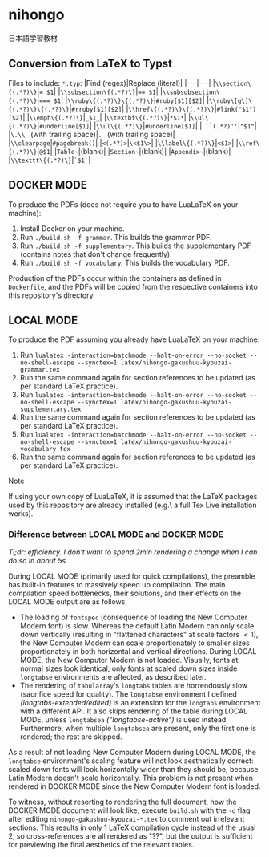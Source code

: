 # nihongo
日本語学習教材

## Conversion from LaTeX to Typst

Files to include: `*.typ`:
|Find (regex)|Replace (literal)|
|---|---|
|`\\section\{(.*?)\}`|`= $1`|
|`\\subsection\{(.*?)\}`|`== $1`|
|`\\subsubsection\{(.*?)\}`|`=== $1`|
|`\\ruby\{(.*?)\}\{(.*?)\}`|`#ruby[$1][$2]`|
|`\\ruby\[g\]\{(.*?)\}\{(.*?)\}`|`#rruby[$1][$2]`|
|`\\href\{(.*?)\}\{(.*?)\}`|`#link("$1")[$2]`|
|`\\emph\{(.*?)\}`|`_$1_`|
|`\\textbf\{(.*?)\}`|`*$1*`|
|`\\ul\{(.*?)\}`|`#underline[$1]`|
|`\\ul\{(.*?)\}`|`#underline[$1]`|
|` ``(.*?)''`|`"$1"`|
|`\.\\ ` (with trailing space)|`. ` (with trailing space)|
|`\\clearpage`|`#pagebreak()`|
|`<(.*?)>`|`\<$1\>`|
|`\\label\{(.*?)\}`|`<$1>`|
|`\\ref\{(.*?)\}`|`@$1`|
|`Table~`|(blank)|
|`Section~`|(blank)|
|`Appendix~`|(blank)|
|`\\texttt\{(.*?)\}`|`` `$1` ``|


<!--
1. Trigger building of PDFs (depending on what has changed - this requires engineering too, MakeFile?)
3. If changed PDFs succeed compilation, upload them onto self hosted file system.
So all pushed (bundles of) commits are published
-->

## DOCKER MODE
To produce the PDFs (does not require you to have LuaLaTeX on your machine):
1. Install Docker on your machine.
2. Run `./build.sh -f grammar`. This builds the grammar PDF.
2. Run `./build.sh -f supplementary`. This builds the supplementary PDF (contains notes that don't change frequently).
2. Run `./build.sh -f vocabulary`. This builds the vocabulary PDF.

Production of the PDFs occur within the containers as defined in `Dockerfile`, and the PDFs will be copied from the respective containers into this repository's directory.

## LOCAL MODE

To produce the PDF assuming you already have LuaLaTeX on your machine:
1. Run `lualatex -interaction=batchmode --halt-on-error --no-socket --no-shell-escape --synctex=1 latex/nihongo-gakushuu-kyouzai-grammar.tex`
2. Run the same command again for section references to be updated (as per standard LaTeX practice).
3. Run `lualatex -interaction=batchmode --halt-on-error --no-socket --no-shell-escape --synctex=1 latex/nihongo-gakushuu-kyouzai-supplementary.tex`
4. Run the same command again for section references to be updated (as per standard LaTeX practice).
5. Run `lualatex -interaction=batchmode --halt-on-error --no-socket --no-shell-escape --synctex=1 latex/nihongo-gakushuu-kyouzai-vocabulary.tex`
6. Run the same command again for section references to be updated (as per standard LaTeX practice).

> [!NOTE]
> If using your own copy of LuaLaTeX, it is assumed that the LaTeX packages used by this repository are already installed (e.g.\ a full Tex Live installation works).

### Difference between LOCAL MODE and DOCKER MODE
*Tl;dr: efficiency. I don't want to spend 2min rendering a change when I can do so in about 5s.*

During LOCAL MODE (primarily used for quick compilations), the preamble has built-in features to massively speed up compilation. The main compilation speed bottlenecks, their solutions, and their effects on the LOCAL MODE output are as follows.
- The loading of `fontspec` (consequence of loading the New Computer Modern font) is slow. Whereas the default Latin Modern can only scale down vertically (resulting in "flattened characters" at scale factors $<1$), the New Computer Modern can scale proportionately to smaller sizes proportionately in both horizontal and vertical directions. During LOCAL MODE, the New Computer Modern is not loaded. Visually, fonts at normal sizes look identical; only fonts at scaled down sizes inside `longtabse` environments are affected, as described later.
- The rendering of `tabularray`'s `longtabs` tables are horrendously slow (sacrifice speed for quality). The `longtabse` environment I defined *(longtabs-extended/edited)* is an extension for the `longtabs` environment with a different API. It also skips rendering of the table during LOCAL MODE, unless `longtabsea` *("longtabse-active")* is used instead. Furthermore, when multiple `longtabsea` are present, only the first one is rendered; the rest are skipped.

As a result of not loading New Computer Modern during LOCAL MODE, the `longtabse` environment's scaling feature will not look aesthetically correct: scaled down fonts will look horizontally wider than they should be, because Latin Modern doesn't scale horizontally. This problem is not present when rendered in DOCKER MODE since the New Computer Modern font is loaded.

To witness, without resorting to rendering the full document, how the DOCKER MODE document will look like, execute `build.sh` with the `-d` flag after editing `nihongo-gakushuu-kyouzai-*.tex` to comment out irrelevant sections. This results in only 1 LaTeX compilation cycle instead of the usual 2, so cross-references are all rendered as "??", but the output is sufficient for previewing the final aesthetics of the relevant tables.
